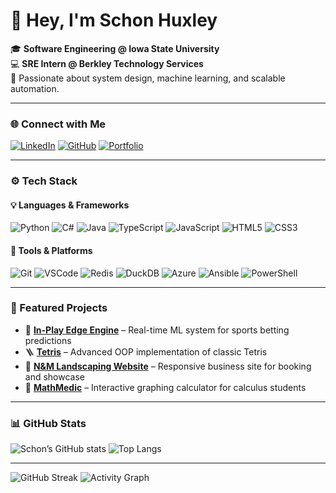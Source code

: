 # 👋 Hey, I'm Schon Huxley

🎓 **Software Engineering @ Iowa State University**  
💻 **SRE Intern @ Berkley Technology Services**  
🧠 Passionate about system design, machine learning, and scalable automation.

---

### 🌐 Connect with Me
[![LinkedIn](https://img.shields.io/badge/LinkedIn-0077B5?logo=linkedin&logoColor=white)](https://linkedin.com/in/schon-huxley-8206282b1)
[![GitHub](https://img.shields.io/badge/GitHub-181717?logo=github&logoColor=white)](https://github.com/schonhux)
[![Portfolio](https://img.shields.io/badge/Portfolio-000000?logo=vercel&logoColor=white)](https://schonhux.github.io)

---

### ⚙️ Tech Stack

#### 💡 Languages & Frameworks
![Python](https://img.shields.io/badge/Python-3776AB?logo=python&logoColor=white)
![C#](https://img.shields.io/badge/C%23-239120?logo=c-sharp&logoColor=white)
![Java](https://img.shields.io/badge/Java-007396?logo=java&logoColor=white)
![TypeScript](https://img.shields.io/badge/TypeScript-007ACC?logo=typescript&logoColor=white)
![JavaScript](https://img.shields.io/badge/JavaScript-F7DF1E?logo=javascript&logoColor=black)
![HTML5](https://img.shields.io/badge/HTML5-E34F26?logo=html5&logoColor=white)
![CSS3](https://img.shields.io/badge/CSS3-1572B6?logo=css3&logoColor=white)

#### 🧩 Tools & Platforms
![Git](https://img.shields.io/badge/Git-F05032?logo=git&logoColor=white)
![VSCode](https://img.shields.io/badge/VS_Code-007ACC?logo=visual-studio-code&logoColor=white)
![Redis](https://img.shields.io/badge/Redis-DC382D?logo=redis&logoColor=white)
![DuckDB](https://img.shields.io/badge/DuckDB-FFF000?logo=duckdb&logoColor=black)
![Azure](https://img.shields.io/badge/Azure-0078D4?logo=microsoft-azure&logoColor=white)
![Ansible](https://img.shields.io/badge/Ansible-EE0000?logo=ansible&logoColor=white)
![PowerShell](https://img.shields.io/badge/PowerShell-5391FE?logo=powershell&logoColor=white)

---

### 🚀 Featured Projects
- 🧩 [**In-Play Edge Engine**](https://github.com/schonhux/In-Play-Edge-Engine-) – Real-time ML system for sports betting predictions  
- 🪜 [**Tetris**](https://github.com/schonhux/Tetris-) – Advanced OOP implementation of classic Tetris  
- 🌿 [**N&M Landscaping Website**](https://github.com/schonhux/NM-Landscaping-LLC-Website) – Responsive business site for booking and showcase  
- 🧮 [**MathMedic**](https://github.com/schonhux/MathMedic) – Interactive graphing calculator for calculus students

---

### 📊 GitHub Stats
![Schon’s GitHub stats](https://github-readme-stats.vercel.app/api?username=schonhux&show_icons=true&theme=tokyonight)
![Top Langs](https://github-readme-stats.vercel.app/api/top-langs/?username=schonhux&layout=compact&theme=tokyonight)

---

![GitHub Streak](https://streak-stats.demolab.com/?user=schonhux&theme=tokyonight)
![Activity Graph](https://github-readme-activity-graph.vercel.app/graph?username=schonhux&theme=react-dark)

<!--
**schonhux/schonhux** is a ✨ _special_ ✨ repository because its `README.md` (this file) appears on your GitHub profile.

Here are some ideas to get you started:

- 🔭 I’m currently working on ...
- 🌱 I’m currently learning ...
- 👯 I’m looking to collaborate on ...
- 🤔 I’m looking for help with ...
- 💬 Ask me about ...
- 📫 How to reach me: ...
- 😄 Pronouns: ...
- ⚡ Fun fact: ...
-->
